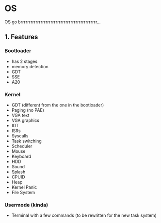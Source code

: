 # OS
OS go brrrrrrrrrrrrrrrrrrrrrrrrrrrrrrrrrrrrrrrrrrrrrr...
## 1. Features
### Bootloader
- has 2 stages
- memory detection
- GDT
- SSE
- A20
### Kernel
- GDT (different from the one in the bootloader)
- Paging (no PAE)
- VGA text
- VGA graphics
- IDT
- ISRs
- Syscalls
- Task switching
- Scheduler
- Mouse
- Keyboard
- HDD
- Sound
- Splash
- CPUID
- Heap
- Kernel Panic
- File System
### Usermode (kinda)
- Terminal with a few commands (to be rewritten for the new task system)